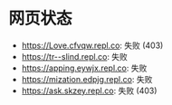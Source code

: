 # 网页状态
- https://Love.cfvqw.repl.co: 失败 (403)
- https://tr--slind.repl.co: 失败
- https://apping.eywjx.repl.co: 失败
- https://mization.edpjg.repl.co: 失败
- https://ask.skzey.repl.co: 失败 (403)
